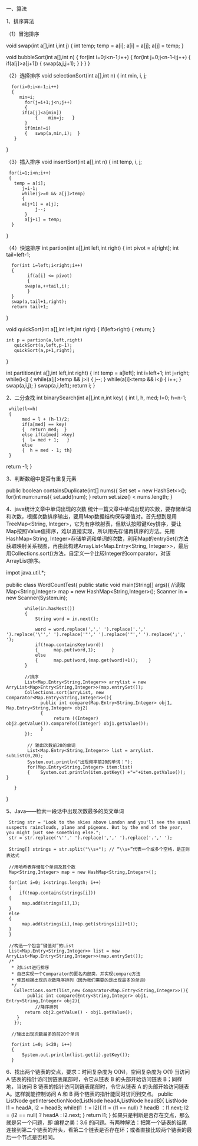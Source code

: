 一、算法

1、排序算法

（1）冒泡排序

void swap(int a[],int i,int j)
{
     int temp;
     temp = a[i];
     a[i] = a[j];
     a[j] = temp;
}

void bubbleSort(int a[],int n)
{
    for(int i=0;i<n-1;i++)
    {
	   for(int j=0;j<n-1-i;j++)
         {
		 if(a[j]>a[j+1])
              {    swap(a,j,j+1);  }
          }
     }
}

（2）选择排序
void selectionSort(int a[],int n)
{
      int min, i, j;
     
      for(i=0;i<n-1;i++)
      {
	     min=i;
           for(j=i+1;j<n;j++)
           {
		  if(a[j]<a[min])
               {    min=j;   }
           }
           if(min!=i)
           {   swap(a,min,i);  }
       }
}

（3）插入排序
void insertSort(int a[],int n)
{
     int temp, i, j;
     
     for(i=1;i<n;i++)
     {
	   temp = a[i];
          j=i-1;
          while(j>=0 && a[j]>temp)
          {
		  a[j+1] = a[j];
               j--;
           }
           a[j+1] = temp;
      }
}

（4）快速排序
int partion(int a[],int left,int right)
{
	int pivot = a[right];
       int tail=left-1;
       
      for(int i=left;i<right;i++)
      {
            if(a[i] <= pivot)
            {
		   swap(a,++tail,i);
            }
      }  
      swap(a,tail+1,right);
      return tail+1;
}

void quickSort(int a[],int left,int right)
{
       if(left>right)
       {   return;    }

	int p = partion(a,left,right)
       quickSort(a,left,p-1);
       quickSort(a,p+1,right);
}


int partition(int a[],int left,int right)
{
     int temp = a[left];
     int i=left+1;
     int j=right;
     while(i<j)
     {
	   while(a[j]>temp && j>i)
         {   j--;   }
         while(a[i]<temp && i<j)
         {   i++;  }
         swap(a,i,j);
     }
     swap(a,i,left);
     return i;
}

2、二分查找
int binarySearch(int a[],int n,int key)
{
     int l, h, med;
     l=0; 
     h=n-1;
     
     while(l<=h)
     {
          med = l + (h-l)/2;
          if(a[med] == key)
          {  return med;  }
          else if(a[med] >key)
          {  l= med + 1;   }
          else
          {  h = med - 1; th}
     }


return -1;
}

3、判断数组中是否有重复元素

public boolean containsDuplicate(int[] nums){
       Set<Integer> set = new HashSet<>();
       for(int num:nums){
            set.add(num);
       }
       return set.size() < nums.length;
}

4、java统计文章中单词出现的次数
统计一篇文章中单词出现的次数，要存储单词和次数，根据次数排序输出，要用Map数据结构保存键值对。首先想到是用TreeMap<String, Integer>，它为有序映射表，但默认按照键Key排序，要让Map按照Value值排序，难以直接实现，所以用先存储再排序的方法。先用HashMap<String, Integer>存储单词和单词的次数，利用Map的entrySet()方法获取映射关系视图，再由此构建ArrayList<Map.Entry<String, Integer>>，最后用Collections.sort()方法，自定义一个比较Integer的comparator，对该ArrayList排序。

impot java.util.*;

pubilic class WordCountTest{
       public static void main(String[] args){
          //读取
           Map<String,Integer> map = new HashMap<String,Integer>();
           Scanner in = new Scanner(System.in);
           
           while(in.hasNest()) 
           {
               String word = in.next();
               
               word = word.replace(',',' ').replace('.',' ').replace('\'',' ').replace('"',' ').replace('"',' ').replace(';',' ');
               if(!map.containsKey(word))
               {      map.put(word,1);      }
               else
               {      map.put(word,(map.get(word)+1));    }
           }
           
           //排序
           List<Map.Entry<String,Integer>> arrylist = new ArryList<Map>Entry<String,Integer>>(map.entrySet());
           Collections.sort(arryList, new Comparator<Map.Entry<String,Integer>>(){
                 public int compare(Map.Entry<String,Integer> obj1, Map.Entry<String,Integer> obj2)
                 {
                      return ((Integer) obj2.getValue()).compareTo((Integer) obj1.getValue());
                 }
           });
           
           	// 输出次数前20的单词
            List<Map.Entry<String,Integer>> list = arrylist. subList(0,20);
            System.out.println("出现频率前20的单词：");
            for(Map.Entry<String,Integer> item:list)
            {    System.out.println(item.getKey() +"="+item.getValue());   }
           
       }
}
     
5、Java——检索一段话中出现次数最多的英文单词

     String str = "Look to the skies above London and you'll see the usual suspects rainclouds, plane and pigeons. But by the end of the year, you might just see something else.";
     str = str.replace('\'',' ').replace(',',' ').replace('.',' ');
     
     String[] strings = str.split("\\s+"); // “\\s+”代表一个或多个空格，是正则表达式
     
     //用哈希表存储每个单词及其个数
     Map<String,Integer> map = new HashMap<String,Integer>();
     
     for(int i=0; i<strings.length; i++)
     {
         if(!map.contains(strings[i]))
	 {
	      map.add(strings[i],1);
	 }
	 else
	 {
	      map.add(strings[i],(map.get(strings[i])+1));
	 }
     }
     
     //构造一个包含“键值对”的List
     List<Map.Entry<String,Integer>> list = new ArryList<Map.Entry<String,Integer>>(map.entrySet());
     /*
      * 对List进行排序
      * 自己实现一个Comparator的匿名内部类，并实现compare方法
      * 使其根据出现的次数降序排列（因为我们需要的是出现最多的单词）
      */
       Collections.sort(list,new Comparator<Map.Entry<String,Integer>>(){
            public int compare(Entry<String,Integer> obj1, Entry<String,Integer> obj2){
	           //降序排列
		   return obj2.getValue() - obj1.getValue(); 
	    }
       });
      
      //输出出现次数最多的前20个单词
      
      for(int i=0; i<20; i++)
      {
          System.out.println(list.get(i).getKey());
      }
   
6、找出两个链表的交点，要求：时间复杂度为 O(N)，空间复杂度为 O(1)
当访问 A 链表的指针访问到链表尾部时，令它从链表 B 的头部开始访问链表 B；同样地，当访问 B 链表的指针访问到链表尾部时，令它从链表 A 的头部开始访问链表 A。这样就能控制访问 A 和 B 两个链表的指针能同时访问到交点。
public ListNode getIntersectionNode(ListNode headA,ListNode headB){
    ListNode l1 = headA, l2 = headB;
    while(l1 ！= l2){
        l1 = (l1 == null) ? headB ：l1.next;
	l2 = (l2 == null) ? headA : l2.next;
    }
    return l1;
}
如果只是判断是否存在交点，那么就是另一个问题，即 编程之美：3.6 的问题。有两种解法：把第一个链表的结尾连接到第二个链表的开头，看第二个链表是否存在环；或者直接比较两个链表的最后一个节点是否相同。

     
